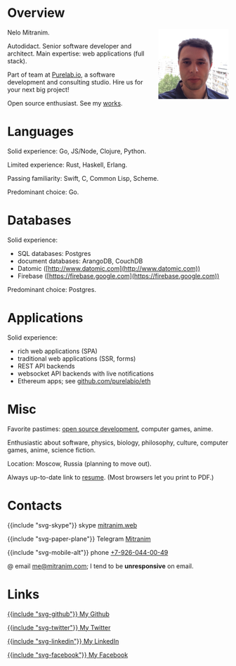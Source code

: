 # Overview

<div style="float: right; margin-left: 1rem; margin-bottom: 1rem;">
  <img src="images/face-square.jpg" alt="portrait" style="display: block; width: 10rem; height: 10rem;">
</div>

Nelo Mitranim.

Autodidact. Senior software developer and architect. Main expertise: web applications (full stack).

Part of team at [Purelab.io](https://purelab.io), a software development and consulting studio. Hire us for your next big project!

Open source enthusiast. See my [works](/works).

# Languages

Solid experience: Go, JS/Node, Clojure, Python.

Limited experience: Rust, Haskell, Erlang.

Passing familiarity: Swift, C, Common Lisp, Scheme.

Predominant choice: Go.

# Databases

Solid experience:

  * SQL databases: Postgres
  * document databases: ArangoDB, CouchDB
  * Datomic ([http://www.datomic.com](http://www.datomic.com))
  * Firebase ([https://firebase.google.com](https://firebase.google.com))

Predominant choice: Postgres.

# Applications

Solid experience:

  * rich web applications (SPA)
  * traditional web applications (SSR, forms)
  * REST API backends
  * websocket API backends with live notifications
  * Ethereum apps; see [github.com/purelabio/eth](https://github.com/purelabio/eth)

# Misc

Favorite pastimes: [open source development](/works), computer games, anime.

Enthusiastic about software, physics, biology, philosophy, culture, computer games, anime, science fiction.

Location: Moscow, Russia (planning to move out).

Always up-to-date link to [resume](/resume). (Most browsers let you print to PDF.)

# Contacts

<span>{{include "svg-skype"}} skype [mitranim.web](skype:mitranim.web?chat)</span>

<span>{{include "svg-paper-plane"}} Telegram [Mitranim](https://telegram.me/Mitranim)</span>

<span>{{include "svg-mobile-alt"}} phone [+7-926-044-00-49](tel:+7-926-044-00-49)</span>

<span>@ email [me@mitranim.com](mailto:me@mitranim.com)</span>; I tend to be **unresponsive** on email.

# Links

[{{include "svg-github"}} My Github](https://github.com/mitranim)

[{{include "svg-twitter"}} My Twitter](http://twitter.com/mitranim)

[{{include "svg-linkedin"}} My LinkedIn](http://linkedin.com/in/mitranim)

[{{include "svg-facebook"}} My Facebook](http://facebook.com/mitranim)
